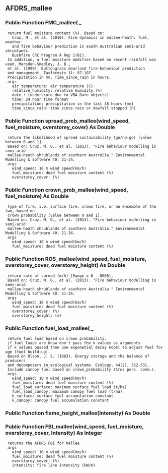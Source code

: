 ## AFDRS_mallee

### Public Function FMC_mallee( _
     return fuel moisture content (%). Based on:
       Cruz, M., et al. (2010). Fire dynamics in mallee-heath: fuel, weather
       and fire behaviour prediction in south Australian semi-arid shrublands.
       Bushfire CRC Program A Rep 1(01).
     In addition, a fuel moisture modifier based on recent rainfall was used. Marsden-Smedley, J. B.,
     et al. (1999). Buttongrass moorland fire-behaviour prediction
     and management. Tasforests 11: 87-107.
     Precipitation in mm. Time_since_rain in hours.
     args
       air_temperature: air temperature (C)
       relative_humidity: relative humidity (%)
       date_: (underscore due to VBA Date objects)
       time: 24 hour time format
       precipitation: precipitation in the last 48 hours (mm)
       time_since_rain: time since rain or dewfall stopped (h)

### Public Function spread_prob_mallee(wind_speed, fuel_moisture, overstorey_cover) As Double
     return the likelihood of spread sustainability (go/no-go) [value between 0 and 1].
     Based on: Cruz, M. G., et al. (2013). "Fire behaviour modelling in semi-arid
     mallee-heath shrublands of southern Australia." Environmental Modelling & Software 40: 21-34.
     args
       wind_speed: 10 m wind speed(km/h)
       fuel_moisture: dead fuel moisture content (%)
       overstorey_cover: (%)

### Public Function crown_prob_mallee(wind_speed, fuel_moisture) As Double
     type of fire, i.e. surface fire, crown fire, or an ensemble of the two, based on
     crown probability [value between 0 and 1].
     Based on: Cruz, M. G., et al. (2013). "Fire behaviour modelling in semi-arid
     mallee-heath shrublands of southern Australia." Environmental Modelling & Software 40: 21-34.
     args
       wind_speed: 10 m wind speed(km/h)
       fuel_moisture: dead fuel moisture content (%)

### Public Function ROS_mallee(wind_speed, fuel_moisture, overstorey_cover, overstorey_height) As Double
     return rate of spread (m/h) [Range = 0 - 8000].
     Based on: Cruz, M. G., et al. (2013). "Fire behaviour modelling in semi-arid
     mallee-heath shrublands of southern Australia." Environmental Modelling & Software 40: 21-34.
     args
       wind_speed: 10 m wind speed(km/h)
       fuel_moisture: dead fuel moisture content (%)
       overstorey_cover: (%)
       overstorey_height: (m)

### Public Function fuel_load_mallee( _
     return fuel load based on crown probability.
     if fuel loads are know don't pass the k values as arguments
     if k values passed then use exponetial decay model to adjust fuel for age (fuel build-up).
     Based on Olson, J. S. (1963). Energy storage and the balance of producers
     and decomposers in ecological systems. Ecology, 44(2), 322-331.
     Include canopy fuel based on crown_probability (Cruz pers. comm.).
     args
       wind_speed: 10 m wind speed(km/h)
       fuel_moisture: dead fuel moisture content (%)
       fuel_load_surface: maximum surface fuel load (t/ha)
       fuel_load_canopy: maximum canopy fuel load (t/ha)
       k_surface: surface fuel accumulation constant
       k_canopy: canopy fuel accumulation constant

### Public Function flame_height_mallee(Intensity) As Double

### Public Function FBI_mallee(wind_speed, fuel_moisture, overstorey_cover, Intensity) As Integer
     returns the AFDRS FBI for mallee
     args
       wind_speed: 10 m wind speed(km/h)
       fuel_moisture: dead fuel moisture content (%)
       overstorey_cover: (%)
       intensity: fire line intensity (kW/m)
